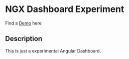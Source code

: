 # NGX Dashboard Experiment

Find a [Demo](https://ngx-dashboard-example.firebaseapp.com/) here

## Description

This is just a experimental Angular Dashboard.